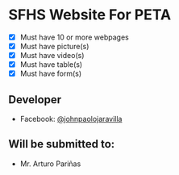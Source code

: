 # SFHS Website For PETA

- [x] Must have 10 or more webpages
- [x] Must have picture(s)
- [x] Must have video(s)
- [x] Must have table(s)
- [x] Must have form(s)
 
## Developer

- Facebook: [@johnpaolojaravilla](https://www.facebook.com/johnpaolojaravilla)

## Will be submitted to:

- Mr. Arturo Pariñas
